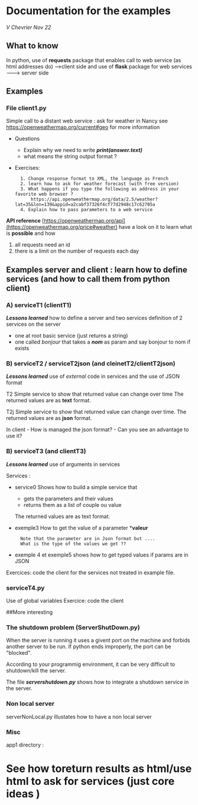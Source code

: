 # Documentation for the examples
*V Chevrier Nov 22*

## What to know
In python, use of **requests** package that enables call to web service (as html addresses do) -->client side
and use of **flask** package for web services ---> server side


## Examples 

### File client1.py
Simple call to a distant web service : ask for weather in Nancy
see https://openweathermap.org/current#geo for more information



* Questions

	* Explain why we need to write ***print(answer.text)***
	* what means the string output format ?
* Exercises:

        1. Change response format to XML, the language as French
        2. learn how to ask for weather forecast (with free version)
        3. What happens if you type the following as address in your favorite web browser ?
            https://api.openweathermap.org/data/2.5/weather?lat=35&lon=139&appid=a2cabf37326f4cf77d2948c17c62705a
        4. Explain how to pass parameters to a web service

**API reference**
[https://openweathermap.org/api](https://openweathermap.org/price#weather)
have a look on it to learn what is **possible** and how

1. all requests need an id
2. there is a limit on the number of requests each day

## Examples server and client : learn how to define services (and how to call them from python client)

### A) serviceT1 (clientT1)
***Lessons learned*** how to define a server and two services
definition of 2 services on the server
- one at root basic service (just returns a string)
- one called *bonjour* that takes a ***nom*** as param and say bonjour to nom if exists



### B) serviceT2 / serviceT2json (and cleinetT2/clientT2json)
***Lessons learned*** use of *external* code in services and the use of JSON format


T2 Simple service to show that returned value can change over time
The returned values are as **text** format.

T2j
Simple service to show that returned value can change over time.
The returned values are as **json** format.

In client
    - How is managed the json format?
    - Can you see an advantage to use it?

### B) serviceT3 (and clientT3)

***Lessons learned*** use of arguments in services

Services :
- service0
    Shows how to build a simple service that
    - gets the parameters and their values
    - returns them as a list of couple ou value

    The returned values are as text format.

- exemple3
    How to get  the value of a parameter ***valeur**

        Note that the parameter are in Json format but ....
        What is the type of the values we get ??

 - exemple 4 et exemple5 shows how to get typed values if params are in JSON

Exercices:  code the client for the services not treated in example file.



### serviceT4.py
Use of global variables
Exercice: code the client


##More interesting
### The shutdown problem (ServerShutDown.py)
When the server is running it uses a givent port on the machine and forbids another server to be run. If python ends improperly, the port can be "blocked".

According to your programmig environment, it can be very difficult to shutdown/kill the server.

The file ***servershutdown.py*** shows how to integrate a shutdown service in the server.

### Non local server

serverNonLocal.py illustates how to have a non local server

### Misc

app1 directory : 
# See how toreturn results as html/use html to ask for services (just core ideas )
